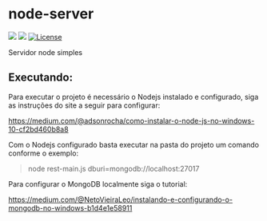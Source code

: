 # node-server

[<img src="https://api.travis-ci.org/caiocampos/node-server.svg?branch=master">](https://travis-ci.org/caiocampos/node-server)
![](https://img.shields.io/david/caiocampos/node-server.svg)
[![License](https://img.shields.io/github/license/caiocampos/node-server.svg)](LICENSE)


Servidor node simples

## Executando:

Para executar o projeto é necessário o Nodejs instalado e configurado, siga as instruções do site a seguir para configurar:

https://medium.com/@adsonrocha/como-instalar-o-node-js-no-windows-10-cf2bd460b8a8

Com o Nodejs configurado basta executar na pasta do projeto um comando conforme o exemplo:

> node rest-main.js dburi=mongodb://localhost:27017

Para configurar o MongoDB localmente siga o tutorial:

https://medium.com/@NetoVieiraLeo/instalando-e-configurando-o-mongodb-no-windows-b1d4e1e58911
